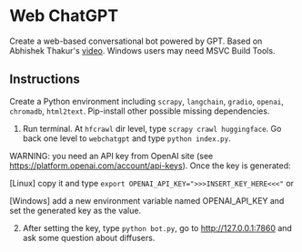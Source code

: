 # Web ChatGPT

Create a web-based conversational bot powered by GPT. Based on Abhishek Thakur's [video](https://www.youtube.com/watch?v=T1hdz3eU3bg). Windows users may need MSVC Build Tools.

## Instructions

Create a Python environment including `scrapy`, `langchain`, `gradio`, `openai`, `chromadb`, `html2text`. Pip-install other possible missing dependencies.

1) Run terminal. At `hfcrawl` dir level, type `scrapy crawl huggingface`. Go back one level to `webchatgpt` and type `python index.py`.

WARNING: you need an API key from OpenAI site (see https://platform.openai.com/account/api-keys). Once the key is generated:

[Linux] copy it and type `export OPENAI_API_KEY=">>>INSERT_KEY_HERE<<<"` or

[Windows] add a new environment variable named  OPENAI_API_KEY and set the generated key as the value. 

2) After setting the key, type `python bot.py`, go to http://127.0.0.1:7860 and ask some question about diffusers.




